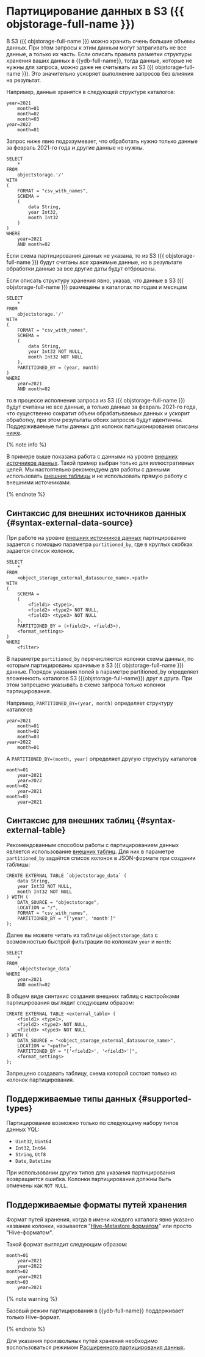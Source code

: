# Партицирование данных в S3 ({{ objstorage-full-name }})

В S3 ({{ objstorage-full-name }}) можно хранить очень большие объемы данных. При этом запросы к этим данным могут затрагивать не все данные, а только их часть. Если описать правила разметки структуры хранения ваших данных в {{ydb-full-name}}, тогда данные, которые не нужны для запроса, можно даже не считывать из S3 ({{ objstorage-full-name }}). Это значительно ускоряет выполнение запросов без влияния на результат.

Например, данные хранятся в следующей структуре каталогов:

```text
year=2021
    month=01
    month=02
    month=03
year=2022
    month=01
```

Запрос ниже явно подразумевает, что обработать нужно только данные за февраль 2021-го года и другие данные не нужны.

```yql
SELECT
    *
FROM
    objectstorage.'/'
WITH
(
    FORMAT = "csv_with_names",
    SCHEMA =
    (
        data String,
        year Int32,
        month Int32
    )
)
WHERE
    year=2021
    AND month=02
```

Если схема партицирования данных не указана, то из S3 ({{ objstorage-full-name }}) будут считаны *все* хранимые данные, но в результате обработки данные за все другие даты будут отброшены.

Если описать структуру хранения явно, указав, что данные в S3 ({{ objstorage-full-name }}) размещены в каталогах по годам и месяцам

```yql
SELECT
    *
FROM
    objectstorage.'/'
WITH
(
    FORMAT = "csv_with_names",
    SCHEMA =
    (
        data String,
        year Int32 NOT NULL,
        month Int32 NOT NULL
    ),
    PARTITIONED_BY = (year, month)
)
WHERE
    year=2021
    AND month=02
```

то в процессе исполнения запроса из S3 ({{ objstorage-full-name }}) будут считаны не все данные, а только данные за февраль 2021-го года, что существенно сократит объем обрабатываемых данных и ускорит обработку, при этом результаты обоих запросов будут идентичны. Поддерживаемые типы данных для колонок патиционирования описаны [ниже](#supported-types).

{% note info %}

В примере выше показана работа с данными на уровне [внешних источников данных](../../datamodel/external_data_source.md). Такой пример выбран только для иллюстративных целей. Мы настоятельно рекомендуем для работы с данными использовать [внешние таблицы](../../datamodel/external_table.md) и не использовать прямую работу с внешними источниками.

{% endnote %}

## Синтаксис для внешних источников данных {#syntax-external-data-source}

При работе на уровне [внешних источников данных](../../datamodel/external_data_source.md) партицирование задается с помощью параметра `partitioned_by`, где в круглых скобках задается список колонок.

```yql
SELECT
    *
FROM
    <object_storage_external_datasource_name>.<path>
WITH
(
    SCHEMA =
    (
        <field1> <type1>,
        <field2> <type2> NOT NULL,
        <field3> <type3> NOT NULL
    ),
    PARTITIONED_BY = (<field2>, <field3>),
    <format_settings>
)
WHERE
    <filter>
```

В параметре `partitioned_by` перечисляются колонки схемы данных, по которым партицированы хранимые в S3 ({{ objstorage-full-name }}) данные. Порядок указания полей в параметре partitioned_by определяет вложенность каталогов S3 ({{objstorage-full-name}}) друг в друга. При этом запрещено указывать в схеме запроса только колонки партицирования.

Например, `PARTITIONED_BY=(year, month)` определяет структуру каталогов

```text
year=2021
    month=01
    month=02
    month=03
year=2022
    month=01
```

А `PARTITIONED_BY=(month, year)` определяет другую структуру каталогов

```text
month=01
    year=2021
    year=2022
month=02
    year=2021
month=03
    year=2021
```

## Синтаксис для внешних таблиц {#syntax-external-table}

Рекомендованным способом работы с партицированием данных является использование [внешних таблиц](../../datamodel/external_table.md). Для них в параметре `partitioned_by` задаётся список колонок в JSON-формате при создании таблицы:

```yql
CREATE EXTERNAL TABLE `objectstorage_data` (
    data String,
    year Int32 NOT NULL,
    month Int32 NOT NULL
) WITH (
    DATA_SOURCE = "objectstorage",
    LOCATION = "/",
    FORMAT = "csv_with_names",
    PARTITIONED_BY = "['year', 'month']"
);
```

Далее вы можете читать из таблицы `objectstorage_data` с возможностью быстрой фильтрации по колонкам `year` и `month`:

```yql
SELECT
    *
FROM
    `objectstorage_data`
WHERE
    year=2021
    AND month=02
```

В общем виде синтакис создания внешних таблиц с настройками партицирования выглядит следующим образом:

```yql
CREATE EXTERNAL TABLE <external_table> (
    <field1> <type1>,
    <field2> <type2> NOT NULL,
    <field3> <type3> NOT NULL
) WITH (
    DATA_SOURCE = "<object_storage_external_datasource_name>",
    LOCATION = "<path>",
    PARTITIONED_BY = "['<field2>', '<field3>']",
    <format_settings>
);
```

Запрещено создавать таблицу, схема которой состоит только из колонок партицирования.

## Поддерживаемые типы данных {#supported-types}

Партицирование возможно только по следующему набору типов данных YQL:

- `Uint32`, `Uint64`
- `Int32`, `Int64`
- `String`, `Utf8`
- `Date`, `Datetime`

При использовании других типов для указания партицирования возвращается ошибка. Колонки партицирования должны быть отмечены как `NOT NULL`.

## Поддерживаемые форматы путей хранения

Формат путей хранения, когда в имени каждого каталога явно указано название колонки, называется "[Hive-Metastore форматом](https://en.wikipedia.org/wiki/Apache_Hive)" или просто "Hive-форматом".

Такой формат выглядит следующим образом:

```text
month=01
    year=2021
    year=2022
month=02
    year=2021
month=03
    year=2021
```

{% note warning %}

Базовый режим партицирования в {{ydb-full-name}} поддерживает только Hive-формат.

{% endnote %}

Для указания произвольных путей хранения необходимо воспользоваться режимом [Расширенного партицирования данных](partition_projection.md).
